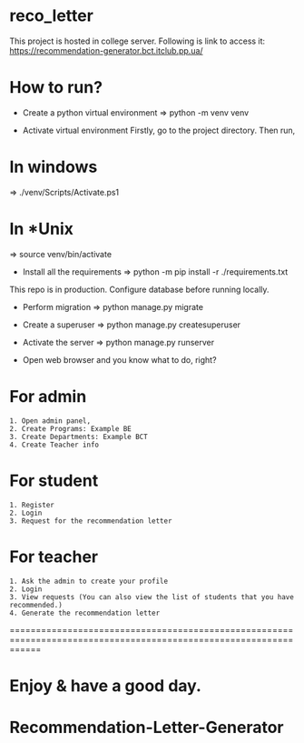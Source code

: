 # reco_letter

This project is hosted in college server. Following is link to access it:
https://recommendation-generator.bct.itclub.pp.ua/

# How to run?

* Create a python virtual environment
=> python -m venv venv

* Activate virtual environment
Firstly, go to the project directory.
Then run,
# In windows 
=> ./venv/Scripts/Activate.ps1
# In *Unix
=> source venv/bin/activate

* Install all the requirements
=> python -m pip install -r ./requirements.txt

This repo is in production. Configure database before running locally. 

* Perform migration
=> python manage.py migrate

* Create a superuser
=> python manage.py createsuperuser

* Activate the server
=> python manage.py runserver

* Open web browser and you know what to do, right?
# For admin
	1. Open admin panel, 
	2. Create Programs: Example BE
	3. Create Departments: Example BCT
	4. Create Teacher info


# For student
	1. Register
	2. Login
	3. Request for the recommendation letter
	
# For teacher 
	1. Ask the admin to create your profile
	2. Login
	3. View requests (You can also view the list of students that you have recommended.)
	4. Generate the recommendation letter 
	
==================================================================================================================


# Enjoy & have a good day.
# Recommendation-Letter-Generator
